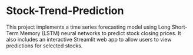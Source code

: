 # Stock-Trend-Prediction

This project implements a time series forecasting model using Long Short-Term Memory (LSTM) neural networks to predict stock closing prices. It also includes an interactive Streamlit web app to allow users to view predictions for selected stocks.
